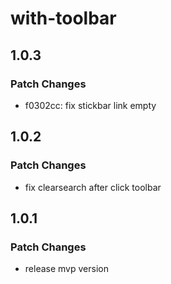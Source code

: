 # with-toolbar

## 1.0.3

### Patch Changes

- f0302cc: fix stickbar link empty

## 1.0.2

### Patch Changes

- fix clearsearch after click toolbar

## 1.0.1

### Patch Changes

- release mvp version
